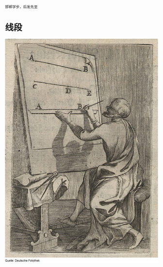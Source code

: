     邯郸学步，后发先至

# 线段

![image](Fotothek_df_tg_0003359_Geometrie_^_Konstruktion_^_Strecke_^_Messinstrument.jpg)